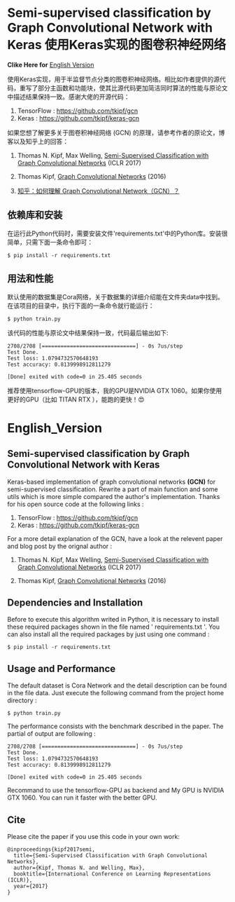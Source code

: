 # Semi-supervised classification by Graph Convolutional Network with Keras 使用Keras实现的图卷积神经网络

**Clike Here for** [English Version](#English_Version)

使用Keras实现，用于半监督节点分类的图卷积神经网络。相比如作者提供的源代码，重写了部分主函数和功能块，使其比源代码更加简洁同时算法的性能与原论文中描述结果保持一致。感谢大佬的开源代码：

1. TensorFlow : <https://github.com/tkipf/gcn>
2. Keras : <https://github.com/tkipf/keras-gcn>

如果您想了解更多关于图卷积神经网络 (GCN) 的原理，请参考作者的原论文，博客以及知乎上的回答：

1. Thomas N. Kipf, Max Welling, [Semi-Supervised Classification with Graph Convolutional Networks](http://arxiv.org/abs/1609.02907) (ICLR 2017)

2. Thomas Kipf, [Graph Convolutional Networks](http://tkipf.github.io/graph-convolutional-networks/) (2016)

3. [知乎：如何理解 Graph Convolutional Network（GCN）？](https://www.zhihu.com/question/54504471/answer/332657604)


## 依赖库和安装
在运行此Python代码时，需要安装文件'requirements.txt'中的Python库。安装很简单，只需下面一条命令即可：

    $ pip install -r requirements.txt

## 用法和性能
默认使用的数据集是Cora网络，关于数据集的详细介绍能在文件夹data中找到。在该项目的目录中，执行下面的一条命令就行能运行：

    $ python train.py

该代码的性能与原论文中结果保持一致，代码最后输出如下:
```
2708/2708 [==============================] - 0s 7us/step
Test Done.
Test loss: 1.0794732570648193
Test accuracy: 0.8139998912811279

[Done] exited with code=0 in 25.405 seconds
```
推荐使用tensorflow-GPU的版本，我的GPU是NVIDIA GTX 1060。如果你使用更好的GPU（比如 TITAN RTX ），能跑的更快！:heart_eyes:






# English_Version
##  Semi-supervised classification by Graph Convolutional Network with Keras
Keras-based implementation of graph convolutional networks **(GCN)** for semi-supervised classification. Rewrite a part of main function and some utils which is more simple compared the author's implementation. Thanks for his open source code at the following links :

1. TensorFlow : <https://github.com/tkipf/gcn>
2. Keras : <https://github.com/tkipf/keras-gcn>

For a more detail explanation of the GCN, have a look at the relevent paper and blog post by the orignal author :

1. Thomas N. Kipf, Max Welling, [Semi-Supervised Classification with Graph Convolutional Networks](http://arxiv.org/abs/1609.02907) (ICLR 2017)

2. Thomas Kipf, [Graph Convolutional Networks](http://tkipf.github.io/graph-convolutional-networks/) (2016)


## Dependencies and Installation

Before to execute this algorithm writed in Python, it is necessary to install these required packages shown in the file named ' requirements.txt '. You can also install all the required packages by just using one command :

    $ pip install -r requirements.txt

## Usage and Performance

The default dataset is Cora Network and the detail description can be found in the file data. Just execute the following command from the project home directory :

    $ python train.py

The performance consists with the benchmark described in the paper. The partial of output are following :

```
2708/2708 [==============================] - 0s 7us/step
Test Done.
Test loss: 1.0794732570648193
Test accuracy: 0.8139998912811279

[Done] exited with code=0 in 25.405 seconds
```

Recommand to use the tensorflow-GPU as backend and My GPU is NVIDIA GTX 1060. You can run it faster with the better GPU.

## Cite

Please cite the paper if you use this code in your own work:

```
@inproceedings{kipf2017semi,
  title={Semi-Supervised Classification with Graph Convolutional Networks},
  author={Kipf, Thomas N. and Welling, Max},
  booktitle={International Conference on Learning Representations (ICLR)},
  year={2017}
}
```



